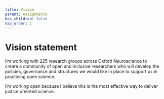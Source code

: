 ```yaml
---
title: Vision
parent: Assignments
has_children: false
nav_order: 1
---
```


# Vision statement

I’m working with 225 research groups across Oxford Neuroscience to create a community of open and inclusive researchers who will develop the policies, governance and structures we would like in place to support us in practicing open science.

I’m working open because I believe this is the most effective way to deliver justice oriented science.
